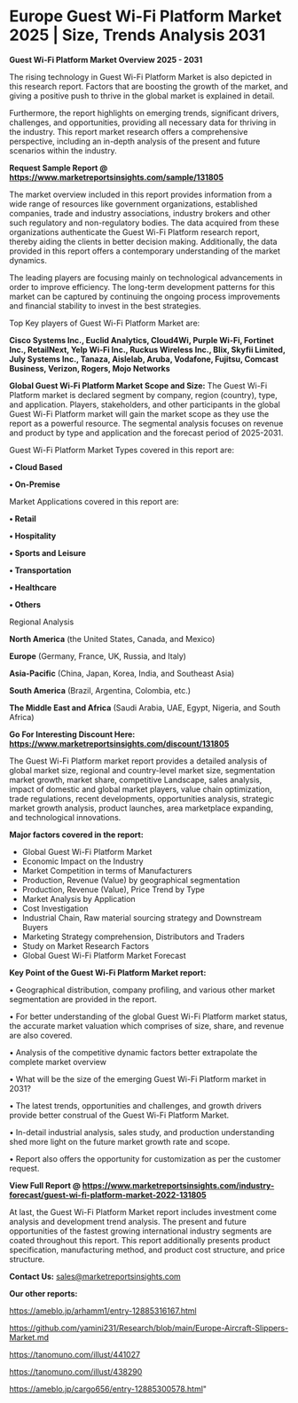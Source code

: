  # Europe Guest Wi-Fi Platform Market 2025 | Size, Trends Analysis 2031

<Strong> Guest Wi-Fi Platform Market Overview 2025 - 2031</strong>

The rising technology in Guest Wi-Fi Platform Market is also depicted in this research report. Factors that are boosting the growth of the market, and giving a positive push to thrive in the global market is explained in detail.

Furthermore, the report highlights on emerging trends, significant drivers, challenges, and opportunities, providing all necessary data for thriving in the industry. This report market research offers a comprehensive perspective, including an in-depth analysis of the present and future scenarios within the industry.

<strong>Request Sample Report @ <a href=https://www.marketreportsinsights.com/sample/131805>https://www.marketreportsinsights.com/sample/131805</a></strong>

The market overview included in this report provides information from a wide range of resources like government organizations, established companies, trade and industry associations, industry brokers and other such regulatory and non-regulatory bodies. The data acquired from these organizations authenticate the Guest Wi-Fi Platform research report, thereby aiding the clients in better decision making. Additionally, the data provided in this report offers a contemporary understanding of the market dynamics.

The leading players are focusing mainly on technological advancements in order to improve efficiency. The long-term development patterns for this market can be captured by continuing the ongoing process improvements and financial stability to invest in the best strategies.

Top Key players of Guest Wi-Fi Platform Market are:

<strong>Cisco Systems Inc., Euclid Analytics, Cloud4Wi, Purple Wi-Fi, Fortinet Inc., RetailNext, Yelp Wi-Fi Inc., Ruckus Wireless Inc., Blix, Skyfii Limited, July Systems Inc., Tanaza, Aislelab, Aruba, Vodafone, Fujitsu, Comcast Business, Verizon, Rogers, Mojo Networks</strong>

<strong><b>Global Guest Wi-Fi Platform Market Scope and Size:</b></strong>
The Guest Wi-Fi Platform market is declared segment by company, region (country), type, and application. Players, stakeholders, and other participants in the global Guest Wi-Fi Platform market will gain the market scope as they use the report as a powerful resource. The segmental analysis focuses on revenue and product by type and application and the forecast period of 2025-2031.

Guest Wi-Fi Platform Market Types covered in this report are:

<strong>• Cloud Based

• On-Premise</strong>

Market Applications covered in this report are:

<strong>• Retail

• Hospitality

• Sports and Leisure

• Transportation

• Healthcare

• Others</strong> 

Regional Analysis

<strong>North America</strong> (the United States, Canada, and Mexico)

<strong>Europe</strong> (Germany, France, UK, Russia, and Italy)

<strong>Asia-Pacific</strong> (China, Japan, Korea, India, and Southeast Asia)

<strong>South America</strong> (Brazil, Argentina, Colombia, etc.)

<strong>The Middle East and Africa</strong> (Saudi Arabia, UAE, Egypt, Nigeria, and South Africa)

<strong>Go For Interesting Discount Here: <a href=https://www.marketreportsinsights.com/discount/131805>https://www.marketreportsinsights.com/discount/131805</a></strong>

The Guest Wi-Fi Platform market report provides a detailed analysis of global market size, regional and country-level market size, segmentation market growth, market share, competitive Landscape, sales analysis, impact of domestic and global market players, value chain optimization, trade regulations, recent developments, opportunities analysis, strategic market growth analysis, product launches, area marketplace expanding, and technological innovations.

<strong><b>Major factors covered in the report:</b></strong>
<ul>
  <li>Global Guest Wi-Fi Platform Market </li>
  <li>Economic Impact on the Industry</li>
  <li>Market Competition in terms of Manufacturers</li>
  <li>Production, Revenue (Value) by geographical segmentation</li>
  <li>Production, Revenue (Value), Price Trend by Type</li>
  <li>Market Analysis by Application</li>
  <li>Cost Investigation</li>
  <li>Industrial Chain, Raw material sourcing strategy and Downstream Buyers</li>
  <li>Marketing Strategy comprehension, Distributors and Traders</li>
  <li>Study on Market Research Factors</li>
  <li>Global Guest Wi-Fi Platform Market Forecast</li>
</ul>

<strong><b>Key Point of the Guest Wi-Fi Platform Market report:</b></strong>

• Geographical distribution, company profiling, and various other market segmentation are provided in the report.

• For better understanding of the global Guest Wi-Fi Platform market status, the accurate market valuation which comprises of size, share, and revenue are also covered.

• Analysis of the competitive dynamic factors better extrapolate the complete market overview

• What will be the size of the emerging Guest Wi-Fi Platform market in 2031?

• The latest trends, opportunities and challenges, and growth drivers provide better construal of the Guest Wi-Fi Platform Market.

• In-detail industrial analysis, sales study, and production understanding shed more light on the future market growth rate and scope.

• Report also offers the opportunity for customization as per the customer request.

<strong><b>View Full Report @ <a href=https://www.marketreportsinsights.com/industry-forecast/guest-wi-fi-platform-market-2022-131805>https://www.marketreportsinsights.com/industry-forecast/guest-wi-fi-platform-market-2022-131805</a></b></strong>


At last, the Guest Wi-Fi Platform Market report includes investment come analysis and development trend analysis. The present and future opportunities of the fastest growing international industry segments are coated throughout this report. This report additionally presents product specification, manufacturing method, and product cost structure, and price structure.

<strong>Contact Us:</strong>
sales@marketreportsinsights.com

<strong>Our other reports:</strong>

<a href=https://ameblo.jp/arhamm1/entry-12885316167.html>https://ameblo.jp/arhamm1/entry-12885316167.html</a>

<a href=https://github.com/yamini231/Research/blob/main/Europe-Aircraft-Slippers-Market.md>https://github.com/yamini231/Research/blob/main/Europe-Aircraft-Slippers-Market.md</a>

<a href=https://tanomuno.com/illust/441027>https://tanomuno.com/illust/441027</a>

<a href=https://tanomuno.com/illust/438290>https://tanomuno.com/illust/438290</a>

<a href=https://ameblo.jp/cargo656/entry-12885300578.html>https://ameblo.jp/cargo656/entry-12885300578.html</a>"
